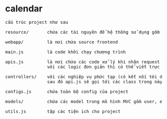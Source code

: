 # calendar

<pre>
cấu trúc project như sau

resource/       chứa các tài nguyên để hệ thống sử dụng gồm app.conf.json, ...

webapp/         là nơi chứa source frontend

main.js         là code khởi chạy chương trình

apis.js         là nơi chứa các code xử lý khi nhận request trong mô hình mvc
                với các logic đơn giản thì có thể viết trực tiếp trong apis.js này

controllers/    với các nghiệp vụ phức tạp (có kết nối tới db) thì phải tạo class và viết code trong đây
                sau đó api.js sẽ gọi tới các class trong này

configs.js      chứa toàn bộ config của project

models/         chứa các model trong mô hình MVC gồm user, event, ...

utils.js        tập các tiện ích cho project
</pre>